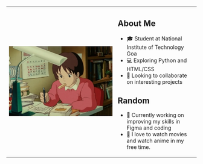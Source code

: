<table>
  <tr>
    <td><img src="565edd_17152e29e0b7499f882e505cdc0e4c9a~mv2.webp" alt="Your Image"/></td>
    <td>
      <h2>About Me</h2>
      <ul>
        <li>🎓 Student at National Institute of Technology Goa</li>
        <li>💻  Exploring Python and HTML/CSS</li>
        <li>🚀 Looking to collaborate on interesting projects</li>
      </ul>
      <h2>Random</h2>
      <ul>
        <li>🌱 Currently working on improving my skills in Figma and coding</li>
        <li>🎌 I love to watch movies and watch anime in my free time.</li>
      </ul>
    </td>
  </tr>
</table>


